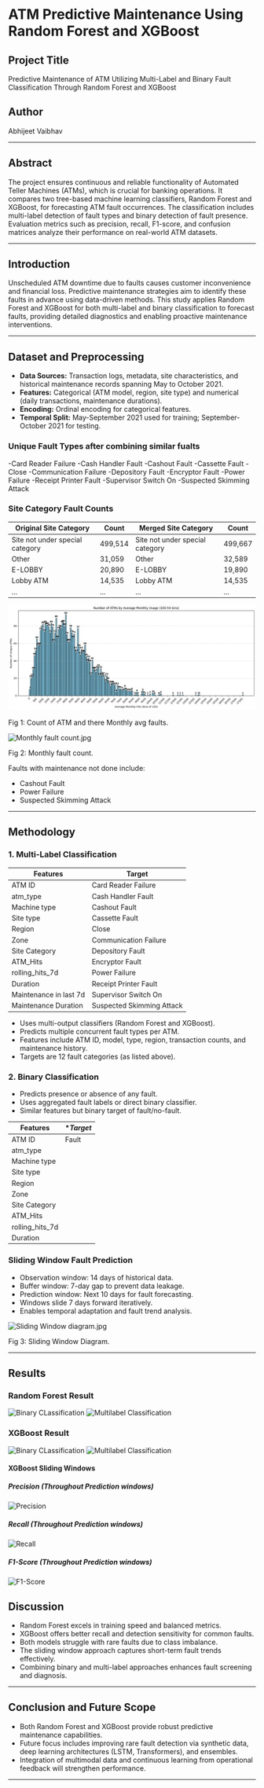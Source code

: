 # ATM Predictive Maintenance Using Random Forest and XGBoost

## Project Title
Predictive Maintenance of ATM Utilizing Multi-Label and Binary Fault Classification Through Random Forest and XGBoost

## Author
Abhijeet Vaibhav

***

## Abstract
The project ensures continuous and reliable functionality of Automated Teller Machines (ATMs), which is crucial for banking operations. It compares two tree-based machine learning classifiers, Random Forest and XGBoost, for forecasting ATM fault occurrences. The classification includes multi-label detection of fault types and binary detection of fault presence. Evaluation metrics such as precision, recall, F1-score, and confusion matrices analyze their performance on real-world ATM datasets.

***

## Introduction
Unscheduled ATM downtime due to faults causes customer inconvenience and financial loss. Predictive maintenance strategies aim to identify these faults in advance using data-driven methods. This study applies Random Forest and XGBoost for both multi-label and binary classification to forecast faults, providing detailed diagnostics and enabling proactive maintenance interventions.

***

## Dataset and Preprocessing

- **Data Sources:** Transaction logs, metadata, site characteristics, and historical maintenance records spanning May to October 2021.
- **Features:** Categorical (ATM model, region, site type) and numerical (daily transactions, maintenance durations).
- **Encoding:** Ordinal encoding for categorical features.
- **Temporal Split:** May-September 2021 used for training; September-October 2021 for testing.

### Unique Fault Types after combining similar fualts

-Card Reader Failure
-Cash Handler Fault
-Cashout Fault
-Cassette Fault
-Close
-Communication Failure
-Depository Fault
-Encryptor Fault
-Power Failure
-Receipt Printer Fault
-Supervisor Switch On
-Suspected Skimming Attack


### Site Category Fault Counts



| Original Site Category              | Count   | Merged Site Category        | Count   |
|-----------------------------------|---------|-----------------------------|---------|
| Site not under special category   | 499,514 | Site not under special category | 499,667 |
| Other                             | 31,059  | Other                      | 32,589  |
| E-LOBBY                          | 20,890  | E-LOBBY                   | 19,890  |
| Lobby ATM                       | 14,535  | Lobby ATM                | 14,535  |
| ...                             | ...     | ...                        | ...     |


![ATM avg monthly count.jpg](https://github.com/imabhivaibhav/atm_predictive_maintenance/blob/64496c01bd64f138336707c1eb6aeb86eacad85f/ATM_avg_monthly_count.jpg)

Fig 1: Count of ATM and there Monthly avg faults.

![Monthly fault count.jpg]((https://github.com/imabhivaibhav/atm_predictive_maintenance/blob/64496c01bd64f138336707c1eb6aeb86eacad85f/Monthly_Fault_count.jpg))

Fig 2: Monthly fault count.

Faults with maintenance not done include:
- Cashout Fault
- Power Failure
- Suspected Skimming Attack

***

## Methodology

### 1. Multi-Label Classification

| **Features**               | **Target**                      |
|-----------------------------|----------------------------------|
| ATM ID                      | Card Reader Failure             |
| atm_type                    | Cash Handler Fault              |
| Machine type                | Cashout Fault                   |
| Site type                   | Cassette Fault                  |
| Region                      | Close                           |
| Zone                        | Communication Failure           |
| Site Category               | Depository Fault                |
| ATM_Hits                    | Encryptor Fault                 |
| rolling_hits_7d              | Power Failure                   |
| Duration                    | Receipt Printer Fault           |
| Maintenance in last 7d      | Supervisor Switch On            |
| Maintenance Duration        | Suspected Skimming Attack       |

- Uses multi-output classifiers (Random Forest and XGBoost).
- Predicts multiple concurrent fault types per ATM.
- Features include ATM ID, model, type, region, transaction counts, and maintenance history.
- Targets are 12 fault categories (as listed above).

### 2. Binary Classification
- Predicts presence or absence of any fault.
- Uses aggregated fault labels or direct binary classifier.
- Similar features but binary target of fault/no-fault.


| **Features**                | **Target*       |
|-----------------------------|-----------------|
| ATM ID                      | Fault           |
| atm_type                    |                 |
| Machine type                |                 |
| Site type                   |                 |
| Region                      |                 |
| Zone                        |                 |
| Site Category               |                 |
| ATM_Hits                    |                 |
| rolling_hits_7d             |                 |
| Duration                    |                 |



### Sliding Window Fault Prediction
- Observation window: 14 days of historical data.
- Buffer window: 7-day gap to prevent data leakage.
- Prediction window: Next 10 days for fault forecasting.
- Windows slide 7 days forward iteratively.
- Enables temporal adaptation and fault trend analysis.

![Sliding Window diagram.jpg]((https://github.com/imabhivaibhav/atm_predictive_maintenance/blob/64496c01bd64f138336707c1eb6aeb86eacad85f/Sliding_window_diagram.jpg))

Fig 3: Sliding Window Diagram.

***

## Results

### Random Forest Result

![Binary CLassification]((https://github.com/imabhivaibhav/atm_predictive_maintenance/blob/64496c01bd64f138336707c1eb6aeb86eacad85f/Randf_binary.png))
![Multilabel Classification]((https://github.com/imabhivaibhav/atm_predictive_maintenance/blob/64496c01bd64f138336707c1eb6aeb86eacad85f/Randf_multilabel.png))

### XGBoost Result

![Binary CLassification]((https://github.com/imabhivaibhav/atm_predictive_maintenance/blob/64496c01bd64f138336707c1eb6aeb86eacad85f/XG_binary.png))
![Multilabel Classification]((https://github.com/imabhivaibhav/atm_predictive_maintenance/blob/64496c01bd64f138336707c1eb6aeb86eacad85f/XG_multilabel.png))

#### XGBoost Sliding Windows

##### Precision (Throughout Prediction windows)

![Precision]((https://github.com/imabhivaibhav/atm_predictive_maintenance/blob/64496c01bd64f138336707c1eb6aeb86eacad85f/Precision.jpg))

##### Recall (Throughout Prediction windows)

![Recall]((https://github.com/imabhivaibhav/atm_predictive_maintenance/blob/64496c01bd64f138336707c1eb6aeb86eacad85f/Recall.jpg))

##### F1-Score (Throughout Prediction windows)

![F1-Score]((https://github.com/imabhivaibhav/atm_predictive_maintenance/blob/64496c01bd64f138336707c1eb6aeb86eacad85f/F1-score.jpg))



## Discussion

- Random Forest excels in training speed and balanced metrics.
- XGBoost offers better recall and detection sensitivity for common faults.
- Both models struggle with rare faults due to class imbalance.
- The sliding window approach captures short-term fault trends effectively.
- Combining binary and multi-label approaches enhances fault screening and diagnosis.

***

## Conclusion and Future Scope

- Both Random Forest and XGBoost provide robust predictive maintenance capabilities.
- Future focus includes improving rare fault detection via synthetic data, deep learning architectures (LSTM, Transformers), and ensembles.
- Integration of multimodal data and continuous learning from operational feedback will strengthen performance.

***

